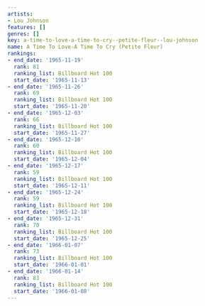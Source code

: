 ```yaml
---
artists:
- Lou Johnson
features: []
genres: []
key: a-time-to-love-a-time-to-cry--petite-fleur--lou-johnson
name: A Time To Love-A Time To Cry (Petite Fleur)
rankings:
- end_date: '1965-11-19'
  rank: 81
  ranking_list: Billboard Hot 100
  start_date: '1965-11-13'
- end_date: '1965-11-26'
  rank: 69
  ranking_list: Billboard Hot 100
  start_date: '1965-11-20'
- end_date: '1965-12-03'
  rank: 66
  ranking_list: Billboard Hot 100
  start_date: '1965-11-27'
- end_date: '1965-12-10'
  rank: 60
  ranking_list: Billboard Hot 100
  start_date: '1965-12-04'
- end_date: '1965-12-17'
  rank: 59
  ranking_list: Billboard Hot 100
  start_date: '1965-12-11'
- end_date: '1965-12-24'
  rank: 59
  ranking_list: Billboard Hot 100
  start_date: '1965-12-18'
- end_date: '1965-12-31'
  rank: 70
  ranking_list: Billboard Hot 100
  start_date: '1965-12-25'
- end_date: '1966-01-07'
  rank: 73
  ranking_list: Billboard Hot 100
  start_date: '1966-01-01'
- end_date: '1966-01-14'
  rank: 83
  ranking_list: Billboard Hot 100
  start_date: '1966-01-08'
---
```


